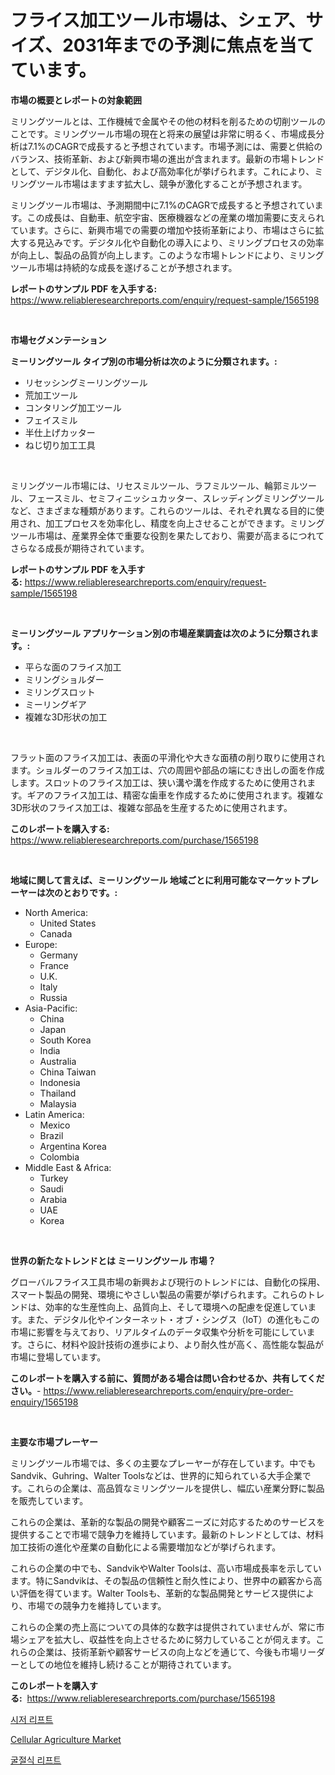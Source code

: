 <p><h1>フライス加工ツール市場は、シェア、サイズ、2031年までの予測に焦点を当てています。</h1></p><p><strong>市場の概要とレポートの対象範囲</strong></p>
<p><p>ミリングツールとは、工作機械で金属やその他の材料を削るための切削ツールのことです。ミリングツール市場の現在と将来の展望は非常に明るく、市場成長分析は7.1%のCAGRで成長すると予想されています。市場予測には、需要と供給のバランス、技術革新、および新興市場の進出が含まれます。最新の市場トレンドとして、デジタル化、自動化、および高効率化が挙げられます。これにより、ミリングツール市場はますます拡大し、競争が激化することが予想されます。</p><p>ミリングツール市場は、予測期間中に7.1%のCAGRで成長すると予想されています。この成長は、自動車、航空宇宙、医療機器などの産業の増加需要に支えられています。さらに、新興市場での需要の増加や技術革新により、市場はさらに拡大する見込みです。デジタル化や自動化の導入により、ミリングプロセスの効率が向上し、製品の品質が向上します。このような市場トレンドにより、ミリングツール市場は持続的な成長を遂げることが予想されます。</p></p>
<p><strong>レポートのサンプル PDF を入手する:</strong> <a href="https://www.reliableresearchreports.com/enquiry/request-sample/1565198">https://www.reliableresearchreports.com/enquiry/request-sample/1565198</a></p>
<p>&nbsp;</p>
<p><strong>市場セグメンテーション</strong></p>
<p><strong>ミーリングツール タイプ別の市場分析は次のように分類されます。:</strong></p>
<p><ul><li>リセッシングミーリングツール</li><li>荒加工ツール</li><li>コンタリング加工ツール</li><li>フェイスミル</li><li>半仕上げカッター</li><li>ねじ切り加工工具</li></ul></p>
<p>&nbsp;</p>
<p><p>ミリングツール市場には、リセスミルツール、ラフミルツール、輪郭ミルツール、フェースミル、セミフィニッシュカッター、スレッディングミリングツールなど、さまざまな種類があります。これらのツールは、それぞれ異なる目的に使用され、加工プロセスを効率化し、精度を向上させることができます。ミリングツール市場は、産業界全体で重要な役割を果たしており、需要が高まるにつれてさらなる成長が期待されています。</p></p>
<p><strong>レポートのサンプル PDF を入手する:</strong>&nbsp;<a href="https://www.reliableresearchreports.com/enquiry/request-sample/1565198">https://www.reliableresearchreports.com/enquiry/request-sample/1565198</a></p>
<p>&nbsp;</p>
<p><strong> ミーリングツール アプリケーション別の市場産業調査は次のように分類されます。:</strong></p>
<p><ul><li>平らな面のフライス加工</li><li>ミリングショルダー</li><li>ミリングスロット</li><li>ミーリングギア</li><li>複雑な3D形状の加工</li></ul></p>
<p>&nbsp;</p>
<p><p>フラット面のフライス加工は、表面の平滑化や大きな面積の削り取りに使用されます。ショルダーのフライス加工は、穴の周囲や部品の端にむき出しの面を作成します。スロットのフライス加工は、狭い溝や溝を作成するために使用されます。ギアのフライス加工は、精密な歯車を作成するために使用されます。複雑な3D形状のフライス加工は、複雑な部品を生産するために使用されます。</p></p>
<p><strong>このレポートを購入する:</strong>&nbsp; <a href="https://www.reliableresearchreports.com/purchase/1565198">https://www.reliableresearchreports.com/purchase/1565198</a></p>
<p>&nbsp;</p>
<p><strong>地域に関して言えば、ミーリングツール 地域ごとに利用可能なマーケットプレーヤーは次のとおりです。:</strong></p>
<p><ul>
    <li>
        North America:
        <ul>
            <li>United States</li>
            <li>Canada</li>
        </ul>
    </li>
    <li>
        Europe:
        <ul>
            <li>Germany</li>
            <li>France</li>
            <li>U.K.</li>
            <li>Italy</li>
            <li>Russia</li>
        </ul>
    </li>
    <li>
        Asia-Pacific:
        <ul>
            <li>China</li>
            <li>Japan</li>
            <li>South Korea</li>
            <li>India</li>
            <li>Australia</li>
            <li>China Taiwan</li>
            <li>Indonesia</li>
            <li>Thailand</li>
            <li>Malaysia</li>
        </ul>
    </li>
    <li>
        Latin America:
        <ul>
            <li>Mexico</li>
            <li>Brazil</li>
            <li>Argentina Korea</li>
            <li>Colombia</li>
        </ul>
    </li>
    <li>
        Middle East & Africa:
        <ul>
            <li>Turkey</li>
            <li>Saudi</li>
            <li>Arabia</li>
            <li>UAE</li>
            <li>Korea</li>
        </ul>
    </li>
    </ul></p>
<p>&nbsp;</p>
<p><strong>世界の新たなトレンドとは ミーリングツール 市場？</strong></p>
<p><p>グローバルフライス工具市場の新興および現行のトレンドには、自動化の採用、スマート製品の開発、環境にやさしい製品の需要が挙げられます。これらのトレンドは、効率的な生産性向上、品質向上、そして環境への配慮を促進しています。また、デジタル化やインターネット・オブ・シングス（IoT）の進化もこの市場に影響を与えており、リアルタイムのデータ収集や分析を可能にしています。さらに、材料や設計技術の進歩により、より耐久性が高く、高性能な製品が市場に登場しています。</p></p>
<p><strong>このレポートを購入する前に、質問がある場合は問い合わせるか、共有してください。</strong>- <a href="https://www.reliableresearchreports.com/enquiry/pre-order-enquiry/1565198">https://www.reliableresearchreports.com/enquiry/pre-order-enquiry/1565198</a></p>
<p>&nbsp;</p>
<p><strong>主要な市場プレーヤー</strong></p>
<p><p>ミリングツール市場では、多くの主要なプレーヤーが存在しています。中でもSandvik、Guhring、Walter Toolsなどは、世界的に知られている大手企業です。これらの企業は、高品質なミリングツールを提供し、幅広い産業分野に製品を販売しています。</p><p>これらの企業は、革新的な製品の開発や顧客ニーズに対応するためのサービスを提供することで市場で競争力を維持しています。最新のトレンドとしては、材料加工技術の進化や産業の自動化による需要増加などが挙げられます。</p><p>これらの企業の中でも、SandvikやWalter Toolsは、高い市場成長率を示しています。特にSandvikは、その製品の信頼性と耐久性により、世界中の顧客から高い評価を得ています。Walter Toolsも、革新的な製品開発とサービス提供により、市場での競争力を維持しています。</p><p>これらの企業の売上高についての具体的な数字は提供されていませんが、常に市場シェアを拡大し、収益性を向上させるために努力していることが伺えます。これらの企業は、技術革新や顧客サービスの向上などを通じて、今後も市場リーダーとしての地位を維持し続けることが期待されています。</p></p>
<p><strong>このレポートを購入する:</strong>&nbsp;&nbsp;<a href="https://www.reliableresearchreports.com/purchase/1565198">https://www.reliableresearchreports.com/purchase/1565198</a></p>
<p><p><a href="https://github.com/fernandotryO5lson96765/Market-Research-Report-List-1/blob/main/62710684926.md">시저 리프트</a></p><p><a href="https://nifty-kite-d51.notion.site/Cellular-Agriculture-Market-Size-Reflecting-a-Forecast-Till-2031-Market-By-Type-By-Application-and-ebd8f3fa78304689a7741a8da5253a77">Cellular Agriculture Market</a></p><p><a href="https://github.com/CliftonFisher9067/Market-Research-Report-List-1/blob/main/48663074925.md">굴절식 리프트</a></p></p>